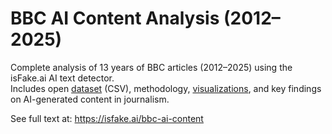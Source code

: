# BBC AI Content Analysis (2012–2025)

Complete analysis of 13 years of BBC articles (2012–2025) using the isFake.ai AI text detector.  
Includes open [dataset](data/bbc_ai_detection.csv) (CSV), methodology, [visualizations](figures/), and key findings on AI-generated content in journalism.

See full text at: https://isfake.ai/bbc-ai-content
 
 

